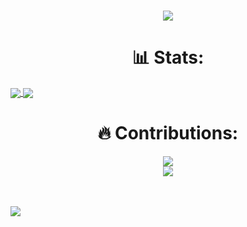 <h1 align="center">
  <a href="https://github.com/Eliwena">
    <img src="https://readme-typing-svg.herokuapp.com/?lines=;Moi+c'est+Eliwena!;Bienvenue+sur+mon+profil!&center=true&size=27">
  </a>
</h1>

<h1 align="center"> 📊 Stats: </h1>

<a href="https://github.com/eliwena">
  <img align="center" src="https://github-readme-stats.vercel.app/api?username=eliwena&count_private=true&show_icons=true&theme=radical&hide=issues, stars" />
</a>
<a href="https://github.com/eliwena">
  <img align="center" src="https://github-readme-stats.vercel.app/api/top-langs/?username=eliwena&layout=compact&theme=radical" />
</a>

<h1 align="center"> 🔥 Contributions: </h1>
<p align="center">
  <a href="https://github.com/Eliwena">
    <img src="http://github-readme-streak-stats.herokuapp.com?user=Eliwena&theme=radical&background=0d1117&border=666">
  </a>
  <br>
  <a href="https://github.com/Eliwena">
    <img src="https://activity-graph.herokuapp.com/graph?username=Eliwena&theme=react-dark&hide_border=true">
  </a>
</p>

<br>
<br>
<a href="https://github.com/Eliwena">
  <img src="https://shields-io-visitor-counter.herokuapp.com/badge?page=Eliwena.Eliwena&style=for-the-badge">
<a>
